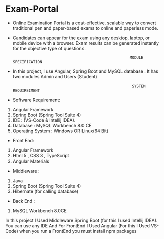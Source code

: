 # Exam-Portal
*	Online Examination Portal is a cost-effective, scalable way to convert traditional pen and paper-based exams to online and paperless mode.

*	Candidates can appear for the exam using any desktop, laptop, or mobile device with a browser. Exam results can be generated instantly for the objective type of         questions.

                                                            MODULE SPECIFICATION
* In this project, I use Angular, Spring Boot and MySQL database . It has two modules Admin and	Users (Student)

                                                           SYSTEM REQUIREIMENT
*	Software Requirement:

1.	Angular Framework.
2.	Spring Boot (Spring Tool Suite 4)
3.	IDE :  (VS-Code & Intellij IDEA).
4.	Database : MySQL Workbench 8.0 CE
5.	Operating System : Windows OR Linux(64 Bit)

*	Front End:

1.	Angular Framework 
2.	Html 5 , CSS 3 , TypeScript
3.	Angular Materials

*	Middleware : 

1.	Java 
2.	Spring Boot (Spring Tool Suite 4)
3.	Hibernate (for calling database)

*	Back End :

1.	MySQL Workbench 8.0CE


In this project I Used Middleware Spring Boot (for this I used Intellij IDEA). You can use any IDE And For FrontEnd I Used Angular (For this I Used VS-Code) when you run a FrontEnd you must install npm packages 

